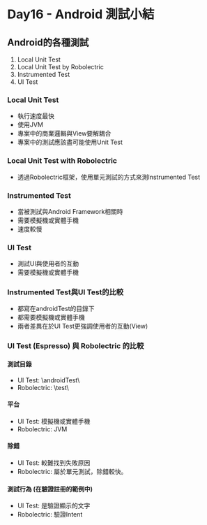# Day16 - Android 測試小結

## Android的各種測試

1. Local Unit Test
2. Local Unit Test by Robolectric
3. Instrumented Test
4. UI Test

### Local Unit Test

- 執行速度最快
- 使用JVM
- 專案中的商業邏輯與View要解耦合
- 專案中的測試應該盡可能使用Unit Test

### Local Unit Test with Robolectric

- 透過Robolectric框架，使用單元測試的方式來測Instrumented Test

### Instrumented Test

- 當被測試與Android Framework相關時
- 需要模擬機或實體手機
- 速度較慢

### UI Test

- 測試UI與使用者的互動
- 需要模擬機或實體手機

### Instrumented Test與UI Test的比較

- 都寫在androidTest的目錄下
- 都需要模擬機或實體手機
- 兩者差異在於UI Test更強調使用者的互動(View)

### UI Test (Espresso) 與 Robolectric 的比較

#### 測試目錄

- UI Test: \androidTest\
- Robolectric: \test\

#### 平台

- UI Test: 模擬機或實體手機
- Robolectric: JVM

#### 除錯

- UI Test: 較難找到失敗原因
- Robolectric: 屬於單元測試，除錯較快。

#### 測試行為 (在驗證註冊的範例中)

- UI Test: 是驗證顯示的文字
- Robolectric: 驗證Intent